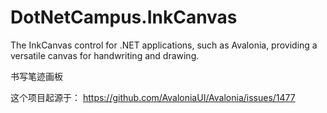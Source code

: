 ﻿# DotNetCampus.InkCanvas

The InkCanvas control for .NET applications, such as Avalonia, providing a versatile canvas for handwriting and drawing.

书写笔迹画板

这个项目起源于： https://github.com/AvaloniaUI/Avalonia/issues/1477